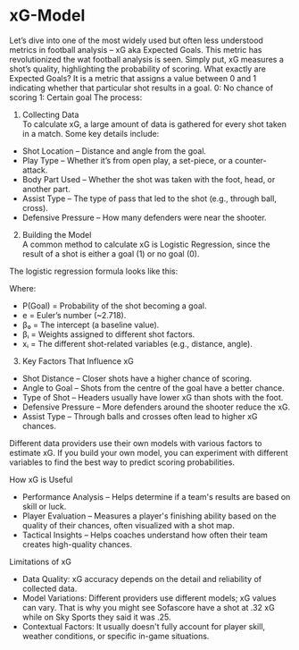 # xG-Model

 
Let’s dive into one of the most widely used but often less understood metrics in football analysis – xG aka Expected Goals. This metric has revolutionized the wat football analysis is seen. Simply put, xG measures a shot’s quality, highlighting the probability of scoring. 
What exactly are Expected Goals?
It is a metric that assigns a value between 0 and 1 indicating whether that particular shot results in a goal. 
0: No chance of scoring
1: Certain goal
The process:
1. Collecting Data  
To calculate xG, a large amount of data is gathered for every shot taken in a match. Some key details include:  
- Shot Location – Distance and angle from the goal.  
- Play Type – Whether it’s from open play, a set-piece, or a counter-attack.  
- Body Part Used – Whether the shot was taken with the foot, head, or another part.  
- Assist Type – The type of pass that led to the shot (e.g., through ball, cross).  
- Defensive Pressure – How many defenders were near the shooter.  

 2. Building the Model  
A common method to calculate xG is Logistic Regression, since the result of a shot is either a goal (1) or no goal (0).  

The logistic regression formula looks like this:  
 
Where:  
- P(Goal) = Probability of the shot becoming a goal.  
- e = Euler’s number (~2.718).  
- β₀ = The intercept (a baseline value).  
- βᵢ = Weights assigned to different shot factors.  
- xᵢ = The different shot-related variables (e.g., distance, angle).  

 3. Key Factors That Influence xG  
- Shot Distance – Closer shots have a higher chance of scoring.  
- Angle to Goal – Shots from the centre of the goal have a better chance.  
- Type of Shot – Headers usually have lower xG than shots with the foot.  
- Defensive Pressure – More defenders around the shooter reduce the xG.  
- Assist Type – Through balls and crosses often lead to higher xG chances.  

Different data providers use their own models with various factors to estimate xG. If you build your own model, you can experiment with different variables to find the best way to predict scoring probabilities.

How xG is Useful
-	Performance Analysis – Helps determine if a team's results are based on skill or luck.
-	Player Evaluation – Measures a player's finishing ability based on the quality of their chances, often visualized with a shot map.
-	Tactical Insights – Helps coaches understand how often their team creates high-quality chances.

Limitations of xG
-	Data Quality: xG accuracy depends on the detail and reliability of collected data.
-	Model Variations: Different providers use different models; xG values can vary. That is why you might see Sofascore have a shot at .32 xG while on Sky Sports they said it was .25.
-	Contextual Factors: It usually doesn't fully account for player skill, weather conditions, or specific in-game situations.

 

 
 


